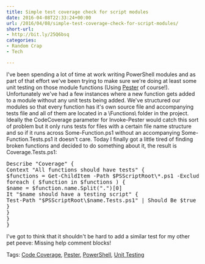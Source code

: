 ```yaml
---
title: Simple test coverage check for script modules
date: 2016-04-08T22:33:24+00:00
url: /2016/04/08/simple-test-coverage-check-for-script-modules/
short-url:
- http://bit.ly/25Q6bsq
categories:
- Random Crap
- Tech

---
```

<div class='microid-mailto+http:sha1:4a811d9aca42d375b8052f354e108f30ed0dabc6'>

I've been spending a lot of time at work writing PowerShell modules and as part of that effort we've been trying to make sure we're doing at least some unit testing on those module functions (Using <a href="https://github.com/pester/Pester">Pester</a> of course!). Unfortunately we've had a few instances where a new function gets added to a module without any unit tests being added. We've structured our modules so that every function has it's own source file and accompanying tests file and all of them are located in a \Functions\ folder in the project. Ideally the CodeCoverage parameter for Invoke-Pester would catch this sort of problem but it only runs tests for files with a certain file name structure and so if it runs across Some-Function.ps1 without an accompanying Some-Function.Tests.ps1 it doesn't care. Today I finally got a little tired of finding broken functions and decided to do something about it, the result is Coverage.Tests.ps1:
<pre>Describe "Coverage" {
Context "All functions should have tests" {
$functions = Get-ChildItem -Path $PSScriptRoot\*.ps1 -Exclude *.Tests.ps1
foreach ( $function in $functions ) {
$name = $function.name.Split(".")[0]
It "$name should have a testing script" {
Test-Path "$PSScriptRoot\$name.Tests.ps1" | Should Be $true
}
}
}
}</pre>
I've got to think that it shouldn't be hard to add a similar test for my other pet peeve: Missing help comment blocks!

</div>

<div class="st-post-tags">
Tags: <a href="http://www.cavort.org/tag/code-coverage/" title="Code Coverage" rel="tag">Code Coverage</a>, <a href="http://www.cavort.org/tag/pester/" title="Pester" rel="tag">Pester</a>, <a href="http://www.cavort.org/tag/powershell/" title="PowerShell" rel="tag">PowerShell</a>, <a href="http://www.cavort.org/tag/unit-testing/" title="Unit Testing" rel="tag">Unit Testing</a><br />
</div>